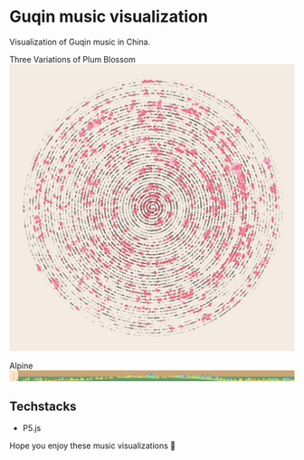 # Guqin music visualization

Visualization of Guqin music in China.

Three Variations of Plum Blossom
![color matcher](./images/mhsn.jpg)

Alpine
![color matcher](./images/gs.png)


## Techstacks

- P5.js

Hope you enjoy these music visualizations 🤩
